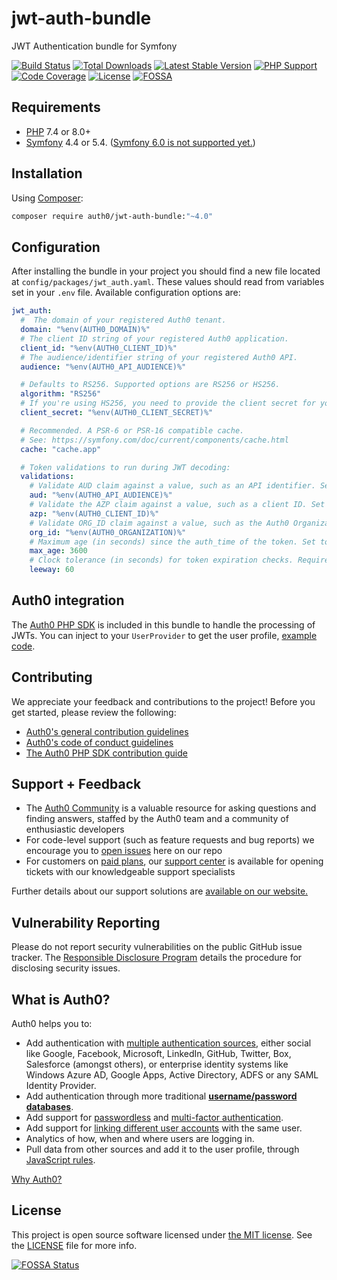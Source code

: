 # jwt-auth-bundle

JWT Authentication bundle for Symfony

[![Build Status](https://img.shields.io/circleci/project/github/auth0/jwt-auth-bundle/master.svg)](https://circleci.com/gh/auth0/jwt-auth-bundle) [![Total Downloads](https://img.shields.io/packagist/dt/auth0/jwt-auth-bundle)](https://packagist.org/packages/auth0/jwt-auth-bundle) [![Latest Stable Version](https://img.shields.io/packagist/v/auth0/jwt-auth-bundle?label=stable)](https://packagist.org/packages/auth0/jwt-auth-bundle) [![PHP Support](https://img.shields.io/packagist/php-v/auth0/jwt-auth-bundle)](https://packagist.org/packages/auth0/jwt-auth-bundle) [![Code Coverage](https://codecov.io/gh/auth0/jwt-auth-bundle/branch/master/graph/badge.svg)](https://codecov.io/gh/auth0/jwt-auth-bundle) [![License](https://img.shields.io/packagist/l/auth0/jwt-auth-bundle)](https://packagist.org/packages/auth0/jwt-auth-bundle) [![FOSSA](https://app.fossa.com/api/projects/git%2Bgithub.com%2Fauth0%2Fjwt-auth-bundle.svg?type=shield)](https://app.fossa.com/projects/git%2Bgithub.com%2Fauth0%2Fjwt-auth-bundle?ref=badge_shield)

## Requirements

- [PHP](http://php.net/) 7.4 or 8.0+
- [Symfony](https://symfony.com/) 4.4 or 5.4. ([Symfony 6.0 is not supported yet.](https://github.com/auth0/jwt-auth-bundle/issues/130))

## Installation

Using [Composer](https://getcomposer.org/doc/00-intro.md):

```bash
composer require auth0/jwt-auth-bundle:"~4.0"
```

## Configuration

After installing the bundle in your project you should find a new file located at `config/packages/jwt_auth.yaml`. These values should read from variables set in your `.env` file. Available configuration options are:

```yaml
jwt_auth:
  #  The domain of your registered Auth0 tenant.
  domain: "%env(AUTH0_DOMAIN)%"
  # The client ID string of your registered Auth0 application.
  client_id: "%env(AUTH0_CLIENT_ID)%"
  # The audience/identifier string of your registered Auth0 API.
  audience: "%env(AUTH0_API_AUDIENCE)%"

  # Defaults to RS256. Supported options are RS256 or HS256.
  algorithm: "RS256"
  # If you're using HS256, you need to provide the client secret for your registered Auth0 application.
  client_secret: "%env(AUTH0_CLIENT_SECRET)%"

  # Recommended. A PSR-6 or PSR-16 compatible cache.
  # See: https://symfony.com/doc/current/components/cache.html
  cache: "cache.app"

  # Token validations to run during JWT decoding:
  validations:
    # Validate AUD claim against a value, such as an API identifier. Set to false to skip. Defaults to jwt_auth.audience.
    aud: "%env(AUTH0_API_AUDIENCE)%"
    # Validate the AZP claim against a value, such as a client ID. Set to false to skip. Defaults to false.
    azp: "%env(AUTH0_CLIENT_ID)%"
    # Validate ORG_ID claim against a value, such as the Auth0 Organization. Set to false to skip. Defaults to false.
    org_id: "%env(AUTH0_ORGANIZATION)%"
    # Maximum age (in seconds) since the auth_time of the token. Set to false to skip. Defaults to false.
    max_age: 3600
    # Clock tolerance (in seconds) for token expiration checks. Requires an integer value. Defaults to 60 seconds.
    leeway: 60
```

## Auth0 integration

The [Auth0 PHP SDK](https://github.com/auth0/auth0-PHP) is included in this bundle to handle the processing of JWTs. You can inject to your `UserProvider` to get the user profile, [example code](https://github.com/auth0-community/auth0-symfony-api-samples/blob/master/01-Authorization-RS256/src/AppBundle/Security/A0UserProvider.php).

## Contributing

We appreciate your feedback and contributions to the project! Before you get started, please review the following:

- [Auth0's general contribution guidelines](https://github.com/auth0/open-source-template/blob/master/GENERAL-CONTRIBUTING.md)
- [Auth0's code of conduct guidelines](https://github.com/auth0/open-source-template/blob/master/CODE-OF-CONDUCT.md)
- [The Auth0 PHP SDK contribution guide](CONTRIBUTING.md)

## Support + Feedback

- The [Auth0 Community](https://community.auth0.com/) is a valuable resource for asking questions and finding answers, staffed by the Auth0 team and a community of enthusiastic developers
- For code-level support (such as feature requests and bug reports) we encourage you to [open issues](https://github.com/auth0/auth0-PHP/issues) here on our repo
- For customers on [paid plans](https://auth0.com/pricing/), our [support center](https://support.auth0.com/) is available for opening tickets with our knowledgeable support specialists

Further details about our support solutions are [available on our website.](https://auth0.com/docs/support)

## Vulnerability Reporting

Please do not report security vulnerabilities on the public GitHub issue tracker. The [Responsible Disclosure Program](https://auth0.com/whitehat) details the procedure for disclosing security issues.

## What is Auth0?

Auth0 helps you to:

- Add authentication with [multiple authentication sources](https://docs.auth0.com/identityproviders), either social like Google, Facebook, Microsoft, LinkedIn, GitHub, Twitter, Box, Salesforce (amongst others), or enterprise identity systems like Windows Azure AD, Google Apps, Active Directory, ADFS or any SAML Identity Provider.
- Add authentication through more traditional **[username/password databases](https://docs.auth0.com/mysql-connection-tutorial)**.
- Add support for [passwordless](https://auth0.com/passwordless) and [multi-factor authentication](https://auth0.com/docs/mfa).
- Add support for [linking different user accounts](https://docs.auth0.com/link-accounts) with the same user.
- Analytics of how, when and where users are logging in.
- Pull data from other sources and add it to the user profile, through [JavaScript rules](https://docs.auth0.com/rules).

[Why Auth0?](https://auth0.com/why-auth0)

## License

This project is open source software licensed under [the MIT license](https://opensource.org/licenses/MIT). See the [LICENSE](LICENSE) file for more info.

[![FOSSA Status](https://app.fossa.com/api/projects/git%2Bgithub.com%2Fauth0%2Fjwt-auth-bundle.svg?type=large)](https://app.fossa.com/projects/git%2Bgithub.com%2Fauth0%2Fjwt-auth-bundle?ref=badge_large)
